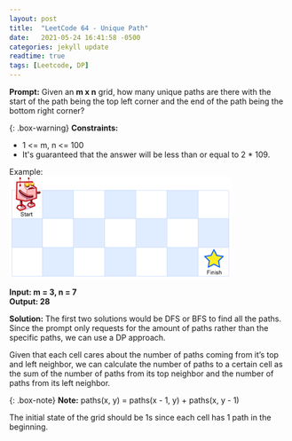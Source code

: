 ```yaml
---
layout: post
title:  "LeetCode 64 - Unique Path"
date:   2021-05-24 16:41:58 -0500
categories: jekyll update
readtime: true
tags: [Leetcode, DP]
---
```

**Prompt:** Given an **m x n** grid, how many unique paths are there with the start of the path being the top left corner and the end of the path being the bottom right corner?

{: .box-warning}
**Constraints:**  
- 1 <= m, n <= 100  
- It's guaranteed that the answer will be less than or equal to 2 * 109.


Example:  
![Robot Maze](../assets/img/robot_maze.png)

**Input: m = 3, n = 7**  
**Output: 28**

**Solution:** The first two solutions would be DFS or BFS to find all the paths. Since the prompt only requests for the amount of paths rather than the specific paths, we can use a DP approach. 

Given that each cell cares about the number of paths coming from it’s top and left neighbor, we can calculate the number of paths to a certain cell as the sum of the number of paths from its top neighbor and the number of paths from its left neighbor.

{: .box-note}
**Note:** paths(x, y) = paths(x - 1, y) + paths(x, y - 1)

The initial state of the grid should be 1s since each cell has 1 path in the beginning.
